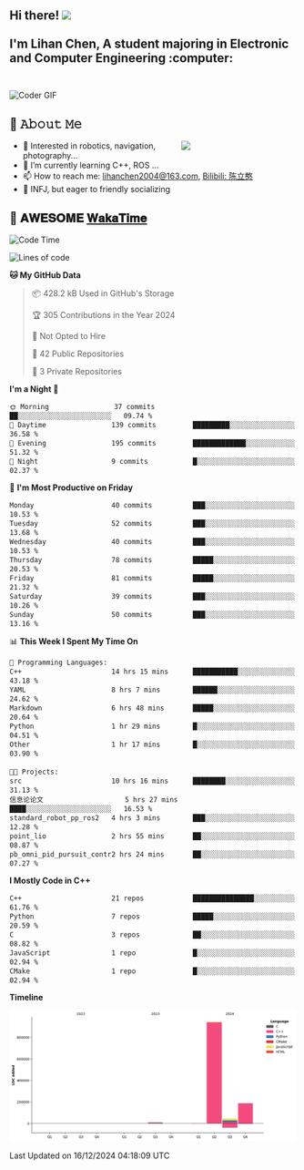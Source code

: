 <h2 align="left">
 <abc>
  <br>Hi there! <img src="https://user-images.githubusercontent.com/42378118/110234147-e3259600-7f4e-11eb-95be-0c4047144dea.gif" width="30"><br>
  <br> I'm Lihan Chen, A student majoring in Electronic and Computer Engineering :computer:<br>
  <br>
 </abc>
</h2>

<img align="center" src="https://media.giphy.com/media/SWoSkN6DxTszqIKEqv/giphy.gif" alt="Coder GIF" width="500">

## :book: 𝙰𝚋𝚘𝚞𝚝 𝙼𝚎

<img align="right" width="40%" src="https://github-readme-stats.vercel.app/api?username=LihanChen2004&show_icons=true&icon_color=CE1D2D&text_color=718096&bg_color=ffffff&hide_title=true" />

- 🌟 Interested in robotics, navigation, photography...
- 🌱 I’m currently learning C++, ROS ... 
- 📫 How to reach me: lihanchen2004@163.com, [Bilibili: 陈立憨](https://space.bilibili.com/170786212)
- 👯 INFJ, but eager to friendly socializing

## 📜 𝐀𝐖𝐄𝐒𝐎𝐌𝐄 [𝐖𝐚𝐤𝐚𝐓𝐢𝐦𝐞](https://github.com/anmol098/waka-readme-stats)

<!--START_SECTION:waka-->
![Code Time](http://img.shields.io/badge/Code%20Time-460%20hrs%206%20mins-blue)

![Lines of code](https://img.shields.io/badge/From%20Hello%20World%20I%27ve%20Written-1.2%20million%20lines%20of%20code-blue)

**🐱 My GitHub Data** 

> 📦 428.2 kB Used in GitHub's Storage 
 > 
> 🏆 305 Contributions in the Year 2024
 > 
> 🚫 Not Opted to Hire
 > 
> 📜 42 Public Repositories 
 > 
> 🔑 3 Private Repositories 
 > 
**I'm a Night 🦉** 

```text
🌞 Morning                37 commits          ██░░░░░░░░░░░░░░░░░░░░░░░   09.74 % 
🌆 Daytime                139 commits         █████████░░░░░░░░░░░░░░░░   36.58 % 
🌃 Evening                195 commits         █████████████░░░░░░░░░░░░   51.32 % 
🌙 Night                  9 commits           █░░░░░░░░░░░░░░░░░░░░░░░░   02.37 % 
```
📅 **I'm Most Productive on Friday** 

```text
Monday                   40 commits          ███░░░░░░░░░░░░░░░░░░░░░░   10.53 % 
Tuesday                  52 commits          ███░░░░░░░░░░░░░░░░░░░░░░   13.68 % 
Wednesday                40 commits          ███░░░░░░░░░░░░░░░░░░░░░░   10.53 % 
Thursday                 78 commits          █████░░░░░░░░░░░░░░░░░░░░   20.53 % 
Friday                   81 commits          █████░░░░░░░░░░░░░░░░░░░░   21.32 % 
Saturday                 39 commits          ███░░░░░░░░░░░░░░░░░░░░░░   10.26 % 
Sunday                   50 commits          ███░░░░░░░░░░░░░░░░░░░░░░   13.16 % 
```


📊 **This Week I Spent My Time On** 

```text
💬 Programming Languages: 
C++                      14 hrs 15 mins      ███████████░░░░░░░░░░░░░░   43.18 % 
YAML                     8 hrs 7 mins        ██████░░░░░░░░░░░░░░░░░░░   24.62 % 
Markdown                 6 hrs 48 mins       █████░░░░░░░░░░░░░░░░░░░░   20.64 % 
Python                   1 hr 29 mins        █░░░░░░░░░░░░░░░░░░░░░░░░   04.51 % 
Other                    1 hr 17 mins        █░░░░░░░░░░░░░░░░░░░░░░░░   03.90 % 

🐱‍💻 Projects: 
src                      10 hrs 16 mins      ████████░░░░░░░░░░░░░░░░░   31.13 % 
信息论论文                    5 hrs 27 mins       ████░░░░░░░░░░░░░░░░░░░░░   16.53 % 
standard_robot_pp_ros2   4 hrs 3 mins        ███░░░░░░░░░░░░░░░░░░░░░░   12.28 % 
point_lio                2 hrs 55 mins       ██░░░░░░░░░░░░░░░░░░░░░░░   08.87 % 
pb_omni_pid_pursuit_contr2 hrs 24 mins       ██░░░░░░░░░░░░░░░░░░░░░░░   07.27 % 
```

**I Mostly Code in C++** 

```text
C++                      21 repos            ███████████████░░░░░░░░░░   61.76 % 
Python                   7 repos             █████░░░░░░░░░░░░░░░░░░░░   20.59 % 
C                        3 repos             ██░░░░░░░░░░░░░░░░░░░░░░░   08.82 % 
JavaScript               1 repo              █░░░░░░░░░░░░░░░░░░░░░░░░   02.94 % 
CMake                    1 repo              █░░░░░░░░░░░░░░░░░░░░░░░░   02.94 % 
```



**Timeline**

![Lines of Code chart](https://raw.githubusercontent.com/LihanChen2004/LihanChen2004/main/assets/bar_graph.png)


 Last Updated on 16/12/2024 04:18:09 UTC
<!--END_SECTION:waka-->

<!--
**LihanChen2004/LihanChen2004** is a ✨ _special_ ✨ repository because its `README.md` (this file) appears on your GitHub profile.

Here are some ideas to get you started:

- 🔭 I’m currently working on ...
- 🌱 I’m currently learning ...
- 👯 I’m looking to collaborate on ...
- 🤔 I’m looking for help with ...
- 💬 Ask me about ...
- 📫 How to reach me: ...
- 😄 Pronouns: ...
- ⚡ Fun fact: ...
-->
